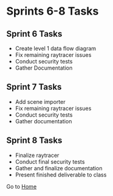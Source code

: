 # Sprints 6-8 Tasks

## Sprint 6 Tasks
- Create level 1 data flow diagram
-	Fix remaining raytracer issues
-	Conduct security tests
-	Gather Documentation

## Sprint 7 Tasks
-	Add scene importer
-	Fix remaining raytracer issues
-	Conduct security tests
-	Gather documentation

## Sprint 8 Tasks
-	Finalize raytracer
-	Conduct final security tests
-	Gather and finalize documentation
-	Present finished deliverable to class

Go to [Home](https://github.com/gettingera/Blunder)

